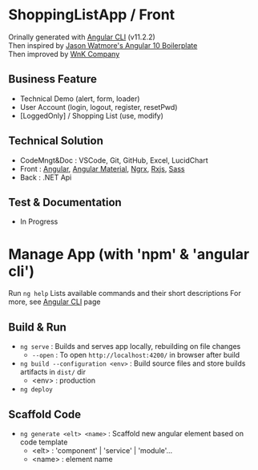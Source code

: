 # ShoppingListApp / Front

Orinally generated with [Angular CLI](https://github.com/angular/angular-cli#angular-cli---the-cli-tool-for-angular) (v11.2.2)<br/>
Then inspired by [Jason Watmore's Angular 10 Boilerplate](https://jasonwatmore.com/post/2020/08/29/angular-10-boilerplate-email-sign-up-with-verification-authentication-forgot-password)<br/>
Then improved by [WnK Company](https://shoppinglistapp-44a01.web.app/home)

## Business Feature

- Technical Demo (alert, form, loader)
- User Account (login, logout, register, resetPwd)
- [LoggedOnly] / Shopping List (use, modify)

## Technical Solution

- CodeMngt&Doc : VSCode, Git, GitHub, Excel, LucidChart
- Front : 
  [Angular](https://angular.io/docs), 
  [Angular Material](https://material.angular.io/components/categories), 
  [Ngrx](https://ngrx.io/docs), 
  [Rxjs](https://rxjs.dev/guide/overview), 
  [Sass](https://sass-lang.com/guide)
- Back : .NET Api

## Test & Documentation

- In Progress

# Manage App (with 'npm' & 'angular cli')

Run `ng help` Lists available commands and their short descriptions
For more, see [Angular CLI](https://angular.io/cli) page

## Build & Run

- `ng serve` : Builds and serves app locally, rebuilding on file changes
  - `--open` : To open `http://localhost:4200/` in browser after build
- `ng build --configuration <env>` : Build source files and store builds artifacts in `dist/` dir
  - \<env> : production
- `ng deploy`

## Scaffold Code

- `ng generate <elt> <name>` : Scaffold new angular element based on code template
  - \<elt> : 'component' | 'service' | 'module'...
  - \<name> : element name